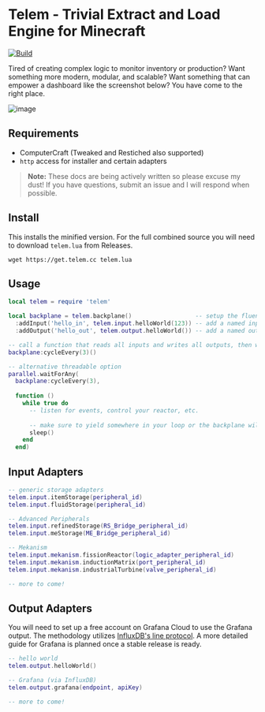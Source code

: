 # Telem - Trivial Extract and Load Engine for Minecraft

[![Build](https://github.com/cyberbit/telem/actions/workflows/build.yml/badge.svg)](https://github.com/cyberbit/telem/actions/workflows/build.yml)

Tired of creating complex logic to monitor inventory or production? Want something more modern, modular, and scalable? Want something that can empower a dashboard like the screenshot below? You have come to the right place.

![image](https://github.com/cyberbit/telem/assets/7350183/22e0862b-a56e-4ec5-ac9d-956c7aa075bb)

## Requirements
- ComputerCraft (Tweaked and Restiched also supported)
- `http` access for installer and certain adapters

> **Note:** These docs are being actively written so please excuse my dust! If you have questions, submit an issue and I will respond when possible.

## Install
This installs the minified version. For the full combined source you will need to download `telem.lua` from Releases.
```
wget https://get.telem.cc telem.lua
```

## Usage
```lua
local telem = require 'telem'

local backplane = telem.backplane()                  -- setup the fluent interface
  :addInput('hello_in', telem.input.helloWorld(123)) -- add a named input
  :addOutput('hello_out', telem.output.helloWorld()) -- add a named output

-- call a function that reads all inputs and writes all outputs, then waits 3 seconds, repeating indefinitely
backplane:cycleEvery(3)()

-- alternative threadable option
parallel.waitForAny(
  backplane:cycleEvery(3),
  
  function ()
    while true do
      -- listen for events, control your reactor, etc.
      
      -- make sure to yield somewhere in your loop or the backplane will not cycle correctly
      sleep()
    end
  end)
```

## Input Adapters
```lua
-- generic storage adapters
telem.input.itemStorage(peripheral_id)
telem.input.fluidStorage(peripheral_id)

-- Advanced Peripherals
telem.input.refinedStorage(RS_Bridge_peripheral_id)
telem.input.meStorage(ME_Bridge_peripheral_id)

-- Mekanism
telem.input.mekanism.fissionReactor(logic_adapter_peripheral_id)
telem.input.mekanism.inductionMatrix(port_peripheral_id)
telem.input.mekanism.industrialTurbine(valve_peripheral_id)

-- more to come!
```

## Output Adapters
You will need to set up a free account on Grafana Cloud to use the Grafana output. The methodology utilizes [InfluxDB's line protocol](https://grafana.com/docs/grafana-cloud/data-configuration/metrics/metrics-influxdb/push-from-telegraf/). A more detailed guide for Grafana is planned once a stable release is ready.
```lua
-- hello world
telem.output.helloWorld()

-- Grafana (via InfluxDB)
telem.output.grafana(endpoint, apiKey)

-- more to come!
```
